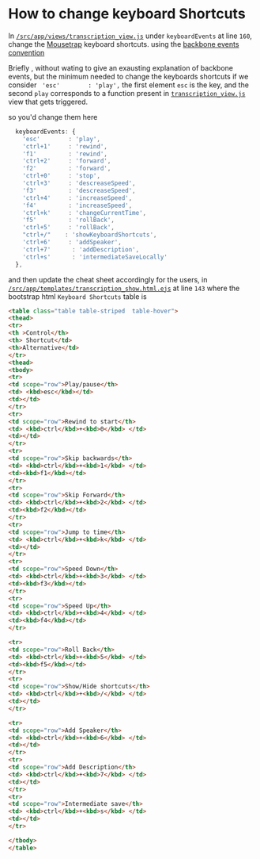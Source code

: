 # How to change keyboard Shortcuts

In [`/src/app/views/transcription_view.js`](../src/app/views/transcription_view.js) under `keyboardEvents` at line `160`, change the [Mousetrap](https://craig.is/killing/mice) keyboard shortcuts. using the [backbone events convention](http://backbonejs.org/#View-events)


Briefly , without wating to give an exausting explanation of backbone events, but the minimum needed to change the keyboards shortcuts if we consider ` 'esc'        : 'play',` the first element `esc` is the key, and the second `play` corresponds to a function present in [`transcription_view.js`](../src/app/views/transcription_view.js) view that gets triggered. 

so you'd change them here

```js
  keyboardEvents: {
    'esc'        : 'play',
    'ctrl+1'     : 'rewind',
    'f1'         : 'rewind',
    'ctrl+2'     : 'forward',
    'f2'         : 'forward',
    'ctrl+0'     : 'stop',
    'ctrl+3'     : 'descreaseSpeed',
    'f3'         : 'descreaseSpeed',
    'ctrl+4'     : 'increaseSpeed',
    'f4'         : 'increaseSpeed',
    'ctrl+k'     : 'changeCurrentTime',
    'f5'         : 'rollBack',
    'ctrl+5'     : 'rollBack',
    "ctrl+/"    : 'showKeyboardShortcuts',
    'ctrl+6'     : 'addSpeaker',
    'ctrl+7'      : 'addDescription',
    'ctrl+s'      : 'intermediateSaveLocally'
  },
```

and then update the cheat sheet accordingly for the users, in [`/src/app/templates/transcription_show.html.ejs`](../src/app/templates/transcription_show.html.ejs) at line `143` where the bootstrap html `Keyboard Shortcuts` table is


```html
<table class="table table-striped  table-hover">
<thead>
<tr>
<th >Control</th>
<th> Shortcut</td>
<th>Alternative</td>
</tr>
<thead>
<tbody>
<tr>
<td scope="row">Play/pause</th>
<td> <kbd>esc</kbd></td>
<td></td>
</tr>
<tr>
<td scope="row">Rewind to start</th>
<td> <kbd>ctrl</kbd>+<kbd>0</kbd> </td>
<td></td>
</tr>
<tr>
<td scope="row">Skip backwards</th>
<td> <kbd>ctrl</kbd>+<kbd>1</kbd> </td>
<td><kbd>f1</kbd></td>
</tr>
<tr>
<td scope="row">Skip Forward</th>
<td> <kbd>ctrl</kbd>+<kbd>2</kbd> </td>
<td><kbd>f2</kbd></td>
</tr>
<tr>
<td scope="row">Jump to time</th>
<td> <kbd>ctrl</kbd>+<kbd>k</kbd> </td>
<td></td>
</tr>
<tr>
<td scope="row">Speed Down</th>
<td> <kbd>ctrl</kbd>+<kbd>3</kbd> </td>
<td><kbd>f3</kbd></td>
</tr>
<tr>
<td scope="row">Speed Up</th>
<td> <kbd>ctrl</kbd>+<kbd>4</kbd> </td>
<td><kbd>f4</kbd></td>
</tr>

<tr>
<td scope="row">Roll Back</th>
<td> <kbd>ctrl</kbd>+<kbd>5</kbd> </td>
<td><kbd>f5</kbd></td>
</tr>
<tr>
<td scope="row">Show/Hide shortcuts</th>
<td> <kbd>ctrl</kbd>+<kbd>/</kbd> </td>
<td></td>
</tr>

<tr>
<td scope="row">Add Speaker</th>
<td> <kbd>ctrl</kbd>+<kbd>6</kbd> </td>
<td></td>
</tr>
<tr>
<td scope="row">Add Description</th>
<td> <kbd>ctrl</kbd>+<kbd>7</kbd> </td>
<td></td>
</tr>
<tr>
<td scope="row">Intermediate save</th>
<td> <kbd>ctrl</kbd>+<kbd>s</kbd> </td>
<td></td>
</tr>

</tbody>
</table>
```